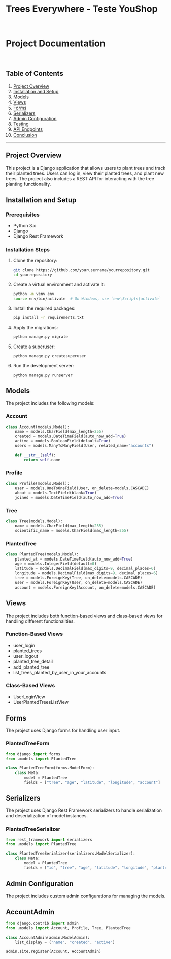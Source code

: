 # Trees Everywhere - Teste YouShop

</br>

# Project Documentation

</br>

## Table of Contents
1. [Project Overview](#project-overview)
2. [Installation and Setup](#installation-and-setup)
3. [Models](#models)
4. [Views](#views)
5. [Forms](#forms)
6. [Serializers](#serializers)
7. [Admin Configuration](#admin-configuration)
8. [Testing](#testing)
9. [API Endpoints](#api-endpoints)
10. [Conclusion](#conclusion)

---

## Project Overview

This project is a Django application that allows users to plant trees and track their planted trees. Users can log in, view their planted trees, and plant new trees. The project also includes a REST API for interacting with the tree planting functionality.

## Installation and Setup

### Prerequisites

- Python 3.x
- Django
- Django Rest Framework

### Installation Steps

1. Clone the repository:

    ```bash
    git clone https://github.com/yourusername/yourrepository.git
    cd yourrepository
    ```

2. Create a virtual environment and activate it:

    ```bash
    python -m venv env
    source env/bin/activate  # On Windows, use `env\Scripts\activate`
    ```

3. Install the required packages:

    ```bash
    pip install -r requirements.txt
    ```

4. Apply the migrations:

    ```bash
    python manage.py migrate
    ```

5. Create a superuser:

    ```bash
    python manage.py createsuperuser
    ```

6. Run the development server:

    ```bash
    python manage.py runserver
    ```

## Models

The project includes the following models:

### Account

```python
class Account(models.Model):
    name = models.CharField(max_length=255)
    created = models.DateTimeField(auto_now_add=True)
    active = models.BooleanField(default=True)
    users = models.ManyToManyField(User, related_name="accounts")

    def __str__(self):
        return self.name
```

### Profile

```python
class Profile(models.Model):
    user = models.OneToOneField(User, on_delete=models.CASCADE)
    about = models.TextField(blank=True)
    joined = models.DateTimeField(auto_now_add=True)
```

### Tree

```python
class Tree(models.Model):
    name = models.CharField(max_length=255)
    scientific_name = models.CharField(max_length=255)
```

### PlantedTree

```python
class PlantedTree(models.Model):
    planted_at = models.DateTimeField(auto_now_add=True)
    age = models.IntegerField(default=0)
    latitude = models.DecimalField(max_digits=9, decimal_places=6)
    longitude = models.DecimalField(max_digits=9, decimal_places=6)
    tree = models.ForeignKey(Tree, on_delete=models.CASCADE)
    user = models.ForeignKey(User, on_delete=models.CASCADE)
    account = models.ForeignKey(Account, on_delete=models.CASCADE)
```

## Views

The project includes both function-based views and class-based views for handling different functionalities.

### Function-Based Views

- user_login
- planted_trees
- user_logout
- planted_tree_detail
- add_planted_tree
- list_trees_planted_by_user_in_your_accounts

### Class-Based Views

- UserLoginView
- UserPlantedTreesListView

## Forms

The project uses Django forms for handling user input.

### PlantedTreeForm

```python
from django import forms
from .models import PlantedTree

class PlantedTreeForm(forms.ModelForm):
    class Meta:
        model = PlantedTree
        fields = ["tree", "age", "latitude", "longitude", "account"]
```

## Serializers

The project uses Django Rest Framework serializers to handle serialization and deserialization of model instances.

### PlantedTreeSerializer

```python
from rest_framework import serializers
from .models import PlantedTree

class PlantedTreeSerializer(serializers.ModelSerializer):
    class Meta:
        model = PlantedTree
        fields = ["id", "tree", "age", "latitude", "longitude", "planted_at", "account"]
```

## Admin Configuration

The project includes custom admin configurations for managing the models.

## AccountAdmin

```python
from django.contrib import admin
from .models import Account, Profile, Tree, PlantedTree

class AccountAdmin(admin.ModelAdmin):
    list_display = ("name", "created", "active")

admin.site.register(Account, AccountAdmin)
```

